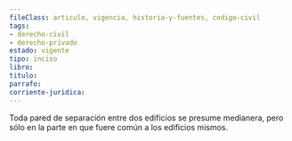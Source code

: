 ```yaml
---
fileClass: articulo, vigencia, historia-y-fuentes, codigo-civil
tags:
- derecho-civil
- derecho-privado
estado: vigente
tipo: inciso
libro:
titulo:
parrafo:
corriente-juridica:
---
```

Toda pared de separación entre dos edificios se presume medianera, pero sólo en la parte en que fuere común a los edificios mismos.